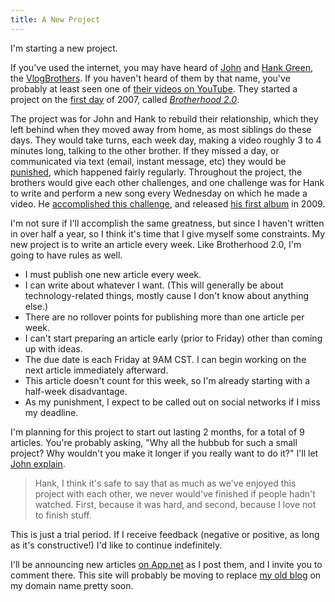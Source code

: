 ```yaml
---
title: A New Project
---
```


I'm starting a new project.

If you've used the internet, you may have heard of [John](https://en.wikipedia.org/wiki/John_Green_(author)) and [Hank Green](https://en.wikipedia.org/wiki/Hank_Green), the [VlogBrothers](https://en.wikipedia.org/wiki/VlogBrothers). If you haven't heard of them by that name, you've probably at least seen one of [their videos on YouTube](https://www.youtube.com/user/vlogbrothers). They started a project on the [first day](https://www.youtube.com/watch?v=vtyXbTHKhI0) of 2007, called *[Brotherhood 2.0](http://nerdfighteria.info/entry/1116)*.

The project was for John and Hank to rebuild their relationship, which they left behind when they moved away from home, as most siblings do these days. They would take turns, each week day, making a video roughly 3 to 4 minutes long, talking to the other brother. If they missed a day, or communicated via text (email, instant message, etc) they would be [punished](https://www.youtube.com/watch?v=ptjMRDUX744), which happened fairly regularly. Throughout the project, the brothers would give each other challenges, and one challenge was for Hank to write and perform a new song every Wednesday on which he made a video. He [accomplished this challenge](https://www.youtube.com/watch?v=CvvFiZyEyTA), and released [his first album](https://itunes.apple.com/us/album/so-jokes/id303875663) in 2009.

I'm not sure if I'll accomplish the same greatness, but since I haven't written in over half a year, so I think it's time that I give myself some constraints. My new project is to write an article every week. Like Brotherhood 2.0, I'm going to have rules as well.

- I must publish one new article every week.
- I can write about whatever I want. (This will generally be about technology-related things, mostly cause I don't know about anything else.)
- There are no rollover points for publishing more than one article per week.
- I can't start preparing an article early (prior to Friday) other than coming up with ideas.
- The due date is each Friday at 9AM CST. I can begin working on the next article immediately afterward.
- This article doesn't count for this week, so I'm already starting with a half-week disadvantage.
- As my punishment, I expect to be called out on social networks if I miss my deadline.

I'm planning for this project to start out lasting 2 months, for a total of 9 articles. You're probably asking, "Why all the hubbub for such a small project? Why wouldn't you make it longer if you really want to do it?" I'll let [John explain](https://www.youtube.com/watch?v=XN4sxxYXFb4).

> Hank, I think it's safe to say that as much as we've enjoyed this project with each other, we never would've finished if people hadn't watched. First, because it was hard, and second, because I love not to finish stuff.

This is just a trial period. If I receive feedback (negative or positive, as long as it's constructive!) I'd like to continue indefinitely.

I'll be announcing new articles [on App.net](http://alpha.app.net/wjl) as I post them, and I invite you to comment there. This site will probably be moving to replace [my old blog](http://wjlafrance.net) on my domain name pretty soon.
